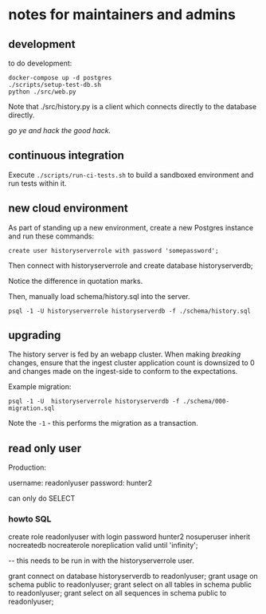 # notes for maintainers and admins

## development

to do development:

```
docker-compose up -d postgres
./scripts/setup-test-db.sh
python ./src/web.py
```

Note that ./src/history.py is a client which connects directly to the
database directly.


*go ye and hack the good hack.*


## continuous integration

Execute `./scripts/run-ci-tests.sh` to build a sandboxed environment and
run tests within it.

## new cloud environment
As part of standing up a new environment, create a new Postgres
instance and run these commands:

```
create user historyserverrole with password 'somepassword';
```

Then connect with historyserverrole and create database historyserverdb;

Notice the difference in quotation marks.


Then, manually load schema/history.sql into the server.

`psql -1 -U historyserverrole historyserverdb -f ./schema/history.sql`

## upgrading

The history server is fed by an webapp cluster.  When making
*breaking* changes, ensure that the ingest cluster application count
is downsized to 0 and changes made on the ingest-side to conform to
the expectations.

Example migration:

`psql -1 -U  historyserverrole historyserverdb -f ./schema/000-migration.sql`

Note the `-1` - this performs the migration as a transaction.

## read only user
Production:

<Postgres Instance Name>

username: readonlyuser
password: hunter2

can only do SELECT

### howto SQL


create role readonlyuser with login password hunter2
nosuperuser inherit nocreatedb nocreaterole noreplication valid until 'infinity';


-- this needs to be run in with the historyserverrole user.

grant connect on database historyserverdb to readonlyuser;
grant usage on schema public to readonlyuser;
grant select on all tables in schema public to readonlyuser;
grant select on all sequences in schema public to readonlyuser;
